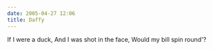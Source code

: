 ```yaml
---
date: 2005-04-27 12:06
title: Daffy
---
```

If I were a duck,
And I was shot in the face,
Would my bill spin round'?
